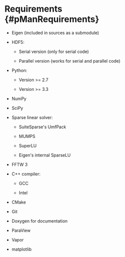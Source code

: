Requirements {#pManRequirements}
============

- Eigen (included in sources as a submodule)

- HDF5:
   - Serial version (only for serial code)
   
   - Parallel version (works for serial and parallel code)

- Python:
   - Version >= 2.7

   - Version >= 3.3

- NumPy

- SciPy

- Sparse linear solver:
   
   - SuiteSparse's UmfPack

   - MUMPS

   - SuperLU

   - Eigen's internal SparseLU

- FFTW 3

- C++ compiler:

   - GCC

   - Intel

- CMake

- Git

- Doxygen for documentation

- ParaView

- Vapor

- matplotlib

